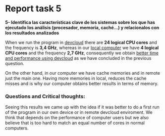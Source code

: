# Report task 5

**5- Identifica las características clave de los sistemas sobre los  que has ejecutado los análisis (procesador, memoria, caché...) y  relacionalos con los resultados analizados** 

When we run the  program in <u>devcloud</u> there are **24 logical CPU cores** and the frequency is  **3,4 GHz**, whereas in our <u>local computer</u> we have **4 logical CPU cores** and  the frequency **2,7 GHz**, consequently we obtain <u>better time and  performance using devcloud</u> as we have concluded in the previous question.

On the other hand, in our computer we have cache memories and in remote just the main one. Having more memories in local, reduces the  cache misses and is why our computer obtains better results in terms of  memory.

### Questions and Critical thoughts:

Seeing this results we came up with the idea if it was better to do a first run of the program in our own device or in remote devcloud enviroment. We think that depends on the performance of  computer users but we also believe that is too hard to match an equal number of cores in normal computers.



